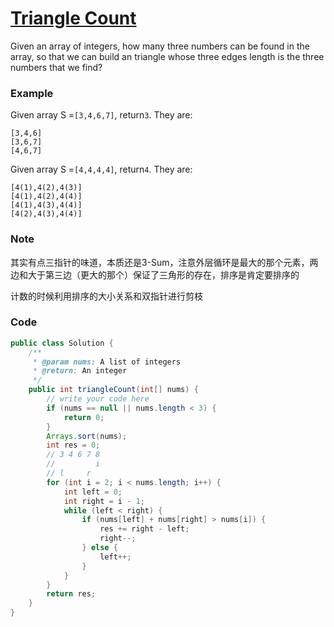 # [Triangle Count](http://www.lintcode.com/en/problem/triangle-count/)

Given an array of integers, how many three numbers can be found in the array, so that we can build an triangle whose three edges length is the three numbers that we find?

### Example

Given array S =`[3,4,6,7]`, return`3`. They are:

```
[3,4,6]
[3,6,7]
[4,6,7]
```

Given array S =`[4,4,4,4]`, return`4`. They are:

```
[4(1),4(2),4(3)]
[4(1),4(2),4(4)]
[4(1),4(3),4(4)]
[4(2),4(3),4(4)]
```

### Note

其实有点三指针的味道，本质还是3-Sum，注意外层循环是最大的那个元素，两边和大于第三边（更大的那个）保证了三角形的存在，排序是肯定要排序的

计数的时候利用排序的大小关系和双指针进行剪枝

### Code

```java
public class Solution {
    /**
     * @param nums: A list of integers
     * @return: An integer
     */
    public int triangleCount(int[] nums) {
        // write your code here
        if (nums == null || nums.length < 3) {
            return 0;
        }
        Arrays.sort(nums);
        int res = 0;
        // 3 4 6 7 8
        //         i
        // l     r
        for (int i = 2; i < nums.length; i++) {
            int left = 0;
            int right = i - 1;
            while (left < right) {
                if (nums[left] + nums[right] > nums[i]) {
                    res += right - left;
                    right--;
                } else {
                    left++;
                }
            }
        }
        return res;
    }
}
```



